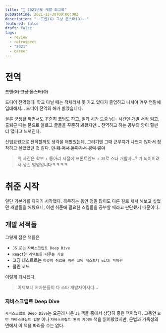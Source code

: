```yaml
---
title: "💬 2021년도 개발 회고록"
pubDatetime: 2021-12-30T09:00:00Z
description: "~~프엔(X) 그냥 몬스터(O)~~"
featured: false
draft: false
tags:
  - review
  - retrospect
  - "2021"
  - career
---
```


<!-- ![썸네일](./thumbnail.jpg) -->

# 전역

<!-- ![전역](./end_of_service.jpg) -->
~~프엔(X) 그냥 몬스터(O)~~

드디어 전역했다! 
학교 다닐 때는 적체라서 못 가고 있다가 졸업하고 나서야 겨우 연말에 입대해서... 드디어 전역의 해가 밝았습니다.

물론 군생활 하면서도 꾸준히 코딩도 하고, 일과 시간 도중 남는 시간엔 개발 서적 읽고, 출퇴근 때는 폰으로 블로그 글들을 꾸준히 봐왔지만... 전역하고 하는 공부의 양이 훨씬 더 많다고 느껴진다.

산업요원으로 전직할까도 생각을 해봤었는데, 그러기엔 그때 근무지가 나쁘지 않아서 정착하고 싶었었던 것 같다.
~~안 돼 어서 돌아가서 경력 쌓아~~

> 위 사진은 학부 + 동아리 시절에 프론트엔드 + `JS`로 스타 개발자...? 가 되어버려서 생긴 별명입니다ㅋㅋㅋㅋ

# 취준 시작

<!-- ![취준](./study.jpg) -->

일단 기본기를 다지기 시작했다.
복무하는 동안 정말 많이도 다른 길로 새서 해보고 싶었던 개발들을 해봤으니, 이젠 취준에 필요한 스킬들을 공부할 때라고 판단했기 때문이다.

## 개발 서적들

그렇게 잡은 책들은

- `JS` 로는 `자바스크립트 Deep Dive` 
- `React`는 `리액트를 다루는 기술`
- 코딩 테스트로는 `이것이 취업을 위한 코딩 테스트다 with 파이썬`
- 클린 코드

이렇게 되시겠다. 

> 이제보니 저자분들이 다 스타 개발자이시다...

### 자바스크립트 Deep Dive

`자바스크립트 Deep Dive`는 요근래 나온 `JS` 책들 중에서 상당히 좋은 책이었다. 그동안 `모던 자바스크립트 입문` 이나 `자바스크립트 완벽 가이드` 책을 읽어봤었지만, 문법과 가독성의 면에서 이 책을 따라올 수는 없다.